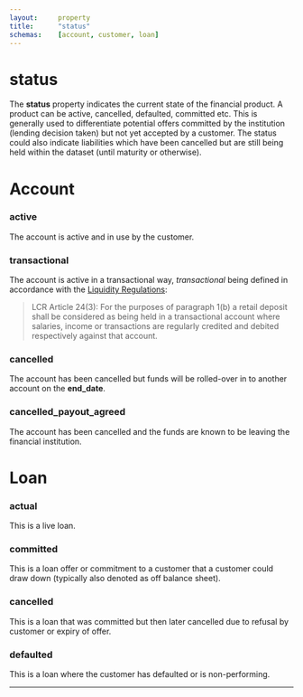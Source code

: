 ```yaml
---
layout:		property
title:		"status"
schemas:	[account, customer, loan]
---
```


# status
The **status** property indicates the current state of the financial product. A product can be active, cancelled, defaulted, committed etc. This is generally used to differentiate potential offers committed by the institution (lending decision taken) but not yet accepted by a customer. The status could also indicate liabilities which have been cancelled but are still being held within the dataset (until maturity or otherwise).

# Account
### active
The account is active and in use by the customer.

### transactional
The account is active in a transactional way, *transactional* being defined in accordance with the [Liquidity Regulations][lcr]:
> LCR Article 24(3):
> For the purposes of paragraph 1(b) a retail deposit shall be considered
> as being held in a transactional account where salaries, income or
> transactions are regularly credited and debited respectively against
> that account.

### cancelled
The account has been cancelled but funds will be rolled-over in to another account on the **end_date**.

### cancelled_payout_agreed
The account has been cancelled and the funds are known to be leaving the financial institution.

# Loan
### actual
This is a live loan.

### committed
This is a loan offer or commitment to a customer that a customer could draw down (typically also denoted as off balance sheet).

### cancelled
This is a loan that was committed but then later cancelled due to refusal by customer or expiry of offer.

### defaulted
This is a loan where the customer has defaulted or is non-performing.


---
[lcr]:  http://eur-lex.europa.eu/legal-content/EN/TXT/?uri=CELEX%3A32015R0061
